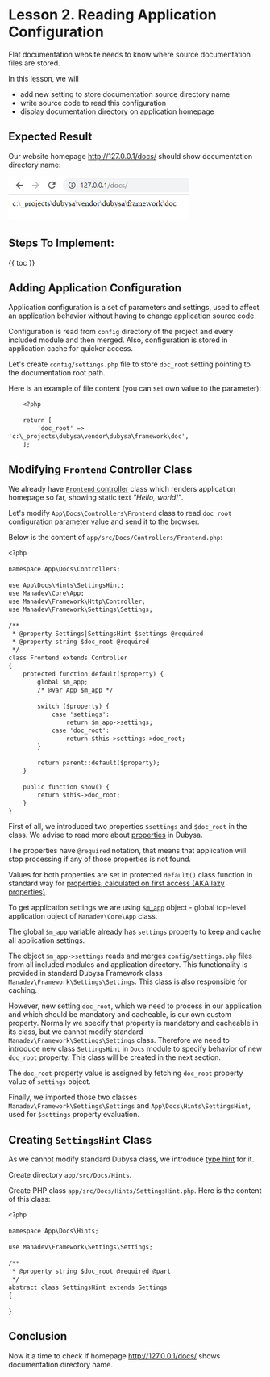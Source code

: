 # Lesson 2. Reading Application Configuration #

Flat documentation website needs to know where source documentation files are stored.

In this lesson, we will

- add new setting to store documentation source directory name
- write source code to read this configuration
- display documentation directory on application homepage
 
Expected Result
----------------------------------------

Our website homepage <http://127.0.0.1/docs/> should show documentation directory name:

![Empty application response](02-documentation-directory-name.png)

Steps To Implement:
----------------------------------------

{{ toc }}

 
## Adding Application Configuration ##

Application configuration is a set of parameters and settings, used to affect an application behavior 
without having to change application source code.

Configuration is read from `config` directory of the project and every included module and then merged.
Also, configuration is stored in application cache for quicker access.

Let's create `config/settings.php` file to store `doc_root` setting pointing to the documentation root path.
 
Here is an example of file content (you can set own value to the parameter):
    
    	<?php
    	
    	return [
    	    'doc_root' => 'c:\_projects\dubysa\vendor\dubysa\framework\doc',
    	]; 
    	  

## Modifying `Frontend` Controller Class

We already have [`Frontend` controller](creating-simple-web-application#creating-web-controller-class) 
class which renders application homepage so far, showing static text *"Hello, world!"*. 
  
Let's modify `App\Docs\Controllers\Frontend` class to read `doc_root` configuration parameter value 
and send it to the browser.

Below is the content of `app/src/Docs/Controllers/Frontend.php`:

    <?php
    
    namespace App\Docs\Controllers;
    
    use App\Docs\Hints\SettingsHint;
    use Manadev\Core\App;
    use Manadev\Framework\Http\Controller;
    use Manadev\Framework\Settings\Settings;
    
    /**
     * @property Settings|SettingsHint $settings @required
     * @property string $doc_root @required
     */
    class Frontend extends Controller
    {
        protected function default($property) {
            global $m_app;
            /* @var App $m_app */
    
            switch ($property) {
                case 'settings':
                    return $m_app->settings;
                case 'doc_root':
                    return $this->settings->doc_root;
            }
    
            return parent::default($property);
        }
    
        public function show() {
            return $this->doc_root;
        }
    }


First of all, we introduced two properties `$settings` and `$doc_root` in the class.
We advise to read more about [properties](../../architecture/properties) in Dubysa.

The properties have `@required` notation, that means that application will stop processing 
if any of those properties is not found. 

Values for both properties are set in protected `default()` class function in standard way for 
[properties, calculated on first access (AKA lazy properties)](../../architecture/properties#properties-calculated-on-first-access-aka-lazy-properties). 

To get application settings we are using [`$m_app`](../../architecture/modules/standard-classes-and-objects#$m_app) 
object - global top-level application object of `Manadev\Core\App` class. 

The global `$m_app` variable already has `settings` property to keep and cache all application settings.

The object `$m_app->settings` reads and merges `config/settings.php` files from all included modules and application directory. 
This functionality is provided in standard Dubysa Framework class `Manadev\Framework\Settings\Settings`. 
This class is also responsible for caching.

However, new setting `doc_root`, which we need to process in our application and which should be mandatory and cacheable, is our own custom property. Normally we specify that property is mandatory and cacheable in its class, 
but we cannot modify standard `Manadev\Framework\Settings\Settings` class.
Therefore we need to introduce new class `SettingsHint` in `Docs` module to specify behavior of new `doc_root` property. 
This class will be created in the next section.  

The `doc_root` property value is assigned by fetching `doc_root` property value of `settings` object. 

Finally, we imported those two classes `Manadev\Framework\Settings\Settings` and `App\Docs\Hints\SettingsHint`, 
used for `$settings` property evaluation. 

## Creating `SettingsHint` Class

As we cannot modify standard Dubysa class, we introduce [type hint](../../architecture/type-hints) for it. 

Create directory `app/src/Docs/Hints`. 

Create PHP class `app/src/Docs/Hints/SettingsHint.php`. Here is the content of this class:

    <?php
    
    namespace App\Docs\Hints;
    
    use Manadev\Framework\Settings\Settings;
    
    /**
     * @property string $doc_root @required @part
     */
    abstract class SettingsHint extends Settings
    {
    
    }


Conclusion
----------------------------------------

Now it a time to check if homepage <http://127.0.0.1/docs/> shows documentation directory name.
